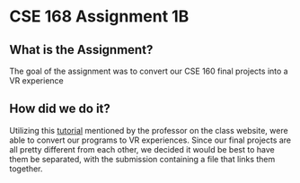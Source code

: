 # CSE 168 Assignment 1B
## What is the Assignment?
The goal of the assignment was to convert our CSE 160 final projects into a VR experience
## How did we do it?
Utilizing this [tutorial](https://www.youtube.com/watch?v=pQhhK2sH77w&ab_channel=NikLever) mentioned by the professor on the class website, were able to convert our programs to VR experiences. Since our final projects are all pretty different from each other, we decided it would be best to have them be separated, with the submission containing a file that links them together.
